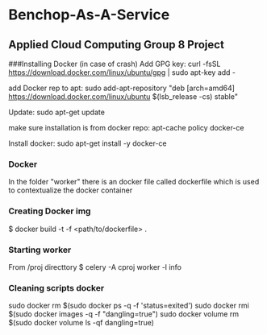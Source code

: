 # Benchop-As-A-Service

## Applied Cloud Computing Group 8 Project

###Installing Docker (in case of crash)
Add GPG key:
curl -fsSL https://download.docker.com/linux/ubuntu/gpg | sudo apt-key add -

add Docker rep to apt:
sudo add-apt-repository "deb [arch=amd64] https://download.docker.com/linux/ubuntu $(lsb_release -cs) stable"

Update:
sudo apt-get update

make sure installation is from docker repo:
apt-cache policy docker-ce

Install docker:
sudo apt-get install -y docker-ce

### Docker
In the folder "worker" there is an docker file called dockerfile which is used to contextualize the docker container
### Creating Docker img
$ docker build -t <name> -f <path/to/dockerfile> .

### Starting worker
From /proj directtory
$ celery -A cproj worker -l info

### Cleaning scripts docker
sudo docker rm $(sudo docker ps -q -f 'status=exited')
sudo docker rmi $(sudo docker images -q -f "dangling=true")
sudo docker volume rm $(sudo docker volume ls -qf dangling=true)
